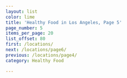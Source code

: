 ```yaml
---
layout: list
color: lime
title: 'Healthy Food in Los Angeles, Page 5'
page_number: 5
items_per_page: 20
list_offset: 80
first: /locations/
next: /locations/page6/
previous: /locations/page4/
category: Healthy Food

---
```

